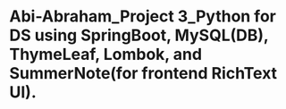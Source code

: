 # Abi-Abraham_Project 3_Python for DS using SpringBoot, MySQL(DB), ThymeLeaf, Lombok, and SummerNote(for frontend RichText UI).
